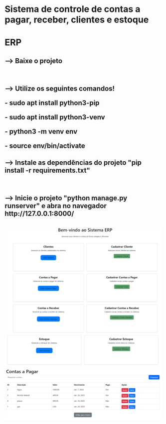 # Sistema  de controle de contas a pagar, receber, clientes e estoque
<h1>ERP</h1>

<h2> --> Baixe o projeto</h2><br>
<h2> --> Utilize os seguintes comandos!
        <p>- sudo apt install python3-pip</p>
        <p>- sudo apt install python3-venv</p>
        <p>- python3 -m venv env</p>
        <p>- source env/bin/activate</p>
<h2> --> Instale as dependências do projeto "pip install -r requirements.txt"</h2> <br>
<h2> --> Inicie o projeto "python manage.py runserver" e abra no navegador http://127.0.0.1:8000/ </h2><br>

<div>
        <img src="./assets/img.png" alt="imagens do projeto">
        <img src="./assets/img2.png" alt="imagens do projeto">
        <img src="./assets/img3.png" alt="imagens do projeto">
</div>
